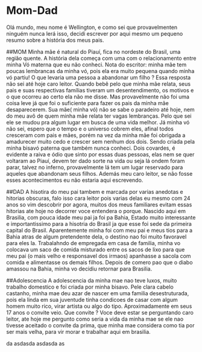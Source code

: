 # Mom-Dad

Olá mundo, meu nome é Wellington, e como sei que provavelmenten ninguém nunca lerá isso, decidi escrever por aqui mesmo um pequeno resumo sobre a história dos meus pais.

##MOM
Minha mãe é natural do Piauí, fica no nordeste do Brasil, uma região quente. A história dela começa com uma com o relacionamento entre minha Vó materna que eu não conheci.
Nota do escritor: minha mãe tem poucas lembrancas da minha vó, pois ela era muito pequena quando minha vó partiu! 
O que levaria uma pessoa a abandonar um filho ? Essa resposta não sei até hoje caro leitor. Quando bebê pelo que minha mãe relata, seus pais e suas respectivas famílias tiveram um desentendimento, os motivos e o que ocorreu ao certo ela não me disse. Mas provavelmente não foi uma coisa leve já que foi o suficiente para fazer os pais da minha mãe desaparecerem. Sua mãe( minha vó) não se sabe o paradeiro até hoje, nem do meu avô de quem minha mãe relata ter vagas lembranças. Pelo que sei ele se mudou pra algum lugar em busca de uma vida melhor. Já minha vó não sei, espero que o tempo e o universo cobrem eles, afinal todos cresceram com pais e mães, porém na vez da minha mãe foi obrigada a amadurecer muito cedo e crescer sem nenhum dos dois. Sendo criada pela minha bisavó paterna que também nunca conheci. Dois covardes, é evidente a raiva e ódio que sinto por essas duas pessoas, elas nem se quer voltaram ao Piauí, devem ter dado sorte na vida ou seja lá ondem foram parar, talvez no inferno, provavelmente lá tem um lugar reservado para aqueles que abandonam seus filhos. Además meu caro leitor, se não fosse esses acontecimentos eu não estaria aqui escrevendo. 
 
##DAD
A hisotira do meu pai tambem e marcada por varias anedotas e hitorias obscuras, falo isso cara leitor pois varias delas eu mesmo com 24 anos so vim descobrir por agora, muitos dos meus familiares evitam essas hitorias ate hoje no decorrer voce entendera o porque. Nascido aqui em Brasilia, com pouca idade meu pai ja foi pa Bahia, Estado muito interessante e importantissimo para a hisotria do Brasil ja que esse foi sede da primeira capital do Brasil. Aparentemente minha foi com meu pai e meus tios para a Bahia atras de algum pretendente dela, o destino nao foi muito favoravel para eles la. Trabalahndo de empregada em casa de familia, minha vo colocava um saco de comida misturado entre os sacos de lixo para que meu pai (o mais velho e responsavel dos irmaos) apanhasse a sacola com comida e alimentasse os demais filhos. Depois de comero pao que o diabo amassou na Bahia, minha vo decidiu retornar para Brasilia.

##Adolescencia
A adolescencia da minha mae nao teve luxos, muito trabalho domestico e foi criada por minha bisavo. Pele clara cabelo castanho, minha mae deu azar de nascer em uma familia desestruturada, pois ela linda em sua juventude tinha condicoes de casar com algum homem muito rico, virar artista ou algo do tipo. Aproximadamente em seus 17 anos o convite veio. Que convite ? Voce deve estar se perguntando caro leitor, ate hoje me pergunto como seria a vida da minha mae se ele nao tivesse aceitado o convite da prima, que minha mae considera como tia por ser mais velha, para vir morar e trabalhar aqui em brasilia.  
 
da
asdasda
asdasda
as
